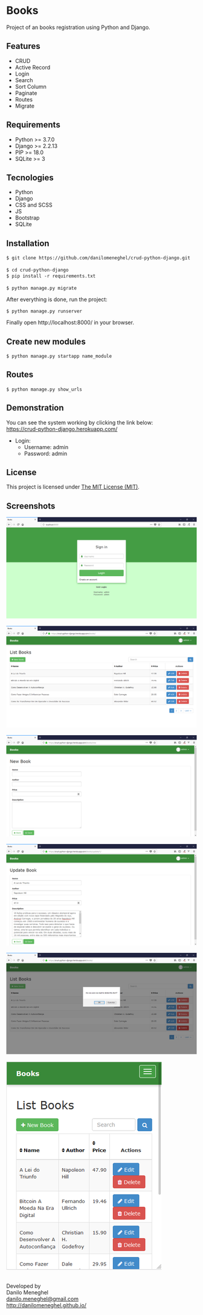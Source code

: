 # Books

Project of an books registration using Python and Django.

## Features

- CRUD
- Active Record
- Login
- Search
- Sort Column
- Paginate
- Routes
- Migrate

## Requirements

- Python >= 3.7.0
- Django >= 2.2.13
- PIP >= 18.0
- SQLite >= 3

## Tecnologies

- Python
- Django
- CSS and SCSS
- JS
- Bootstrap
- SQLite

## Installation

```
$ git clone https://github.com/danilomeneghel/crud-python-django.git

$ cd crud-python-django
$ pip install -r requirements.txt

$ python manage.py migrate
```

After everything is done, run the project:

```
$ python manage.py runserver
```

Finally open http://localhost:8000/ in your browser.

## Create new modules

```
$ python manage.py startapp name_module
```

## Routes

```
$ python manage.py show_urls
```

## Demonstration

You can see the system working by clicking the link below:<br>
https://crud-python-django.herokuapp.com/

- Login:
    - Username: admin
    - Password: admin

## License

This project is licensed under <a href="LICENSE">The MIT License (MIT)</a>.

## Screenshots

![Screenshots](screenshots/screenshot01.png)<br><br>
![Screenshots](screenshots/screenshot02.png)<br><br>
![Screenshots](screenshots/screenshot03.png)<br><br>
![Screenshots](screenshots/screenshot04.png)<br><br>
![Screenshots](screenshots/screenshot05.png)<br><br>
![Screenshots](screenshots/screenshot06.png)<br><br>

Developed by<br>
Danilo Meneghel<br>
danilo.meneghel@gmail.com<br>
http://danilomeneghel.github.io/<br>

